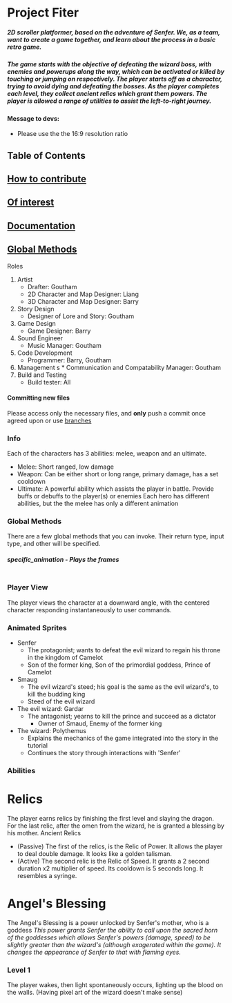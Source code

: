 Project Fiter
=============

##### 2D scroller platformer, based on the adventure of Senfer. We, as a team, want to create a game together, and learn about the process in a basic retro game.
##### The game starts with the objective of defeating the wizard boss, with enemies and powerups along the way, which can be activated or killed by touching or jumping on respectively. The player starts off as a character, trying to avoid dying and defeating the bosses. As the player completes each level, they collect ancient relics which grant them powers. The player is allowed a range of utilities to assist the left-to-right journey.
#### Message to devs: 
- Please use the the 16:9 resolution ratio

Table of Contents
-----------------
	
## [How to contribute](#/1)

## [Of interest](#/2)

## [Documentation](#/3)

## [Global Methods](#/4)

Roles
1.  Artist
    *   Drafter: Goutham
    *   2D Character and Map Designer: Liang
    *   3D Character and Map Designer: Barry
2.  Story Design
    *   Designer of Lore and Story: Goutham
3.  Game Design
    *   Game Designer: Barry
4.  Sound Engineer
    *   Music Manager: Goutham
5.  Code Development
    *   Programmer: Barry, Goutham 
6.  Management
s    *   Communication and Compatability Manager: Goutham
7.  Build and Testing
    *   Build tester: All

#### Committing new files
Please access only the necessary files, and **only** push a commit once agreed upon or use [branches](https://bit.ly/2EBUPAl)

### Info
Each of the characters has 3 abilities: melee, weapon and an ultimate.
*  Melee: Short ranged, low damage
*  Weapon: Can be either short or long range, primary damage, has a set cooldown
*  Ultimate: A powerful ability which assists the player in battle. Provide buffs or debuffs to the player(s) or enemies
Each hero has different abilities, but the the melee has only a different animation

### Global Methods
There are a few global methods that you can invoke. Their return type, input type, and other will be specified.
##### specific_animation - Plays the frames
```

```

### Player View
The player views the character at a downward angle, with the centered character responding instantaneously to user commands.

### Animated Sprites
* Senfer
   - The protagonist; wants to defeat the evil wizard to regain his throne in the kingdom of Camelot
   - Son of the former king, Son of the primordial goddess, Prince of Camelot
* Smaug
   - The evil wizard's steed; his goal is the same as the evil wizard's, to kill the budding king
   - Steed of the evil wizard
* The evil wizard: Gardar
   - The antagonist; yearns to kill the prince and succeed as a dictator
	 - Owner of Smaud, Enemy of the former king
* The wizard: Polythemus
   - Explains the mechanics of the game integrated into the story in the tutorial
   - Continues the story through interactions with 'Senfer'    
### Abilities

# Relics
   The player earns relics by finishing the first level and slaying the dragon. For the last relic, after the omen from the wizard, he is granted a blessing by his mother.
Ancient Relics
* (Passive) The first of the relics, is the Relic of Power. It allows the player to deal double damage. It looks like a golden talisman.
* (Active) The second relic is the Relic of Speed. It grants a 2 second duration x2 multiplier of speed. Its cooldown is 5 seconds
long. It resembles a syringe.

# Angel's Blessing
   The Angel's Blessing is a power unlocked by Senfer's mother, who is a goddess
	*This power grants Senfer the ability to call upon the sacred horn of the goddesses which allows Senfer's powers (damage, speed) to be slightly greater than the wizard's (although exagerated within the game). It changes the appearance of Senfer to that with flaming eyes.*

### Level 1
   The player wakes, then light spontaneously occurs, lighting up the blood on the walls. (Having pixel art of the wizard doesn't make sense)
